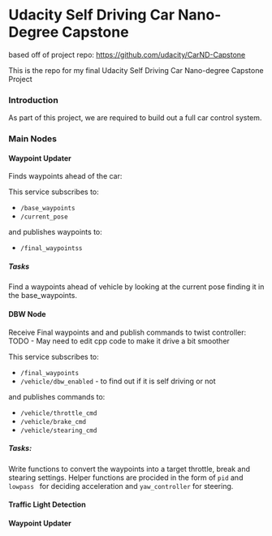 # Udacity Self Driving Car Nano-Degree Capstone

based off of project repo: https://github.com/udacity/CarND-Capstone

This is the repo for my final Udacity Self Driving Car Nano-degree Capstone Project


### Introduction


As part of this project, we are required to build out a full car control system.

### Main Nodes

#### Waypoint Updater

Finds waypoints ahead of the car:

This service subscribes to:
- `/base_waypoints`
- `/current_pose`

and publishes waypoints to:
- `/final_waypointss`

##### Tasks

Find a waypoints ahead of vehicle by looking at the current pose finding it in the base_waypoints.


#### DBW Node

Receive Final waypoints and and publish commands to twist controller:
TODO - May need to edit cpp code to make it drive a bit smoother

This service subscribes to:
- `/final_waypoints`
- `/vehicle/dbw_enabled` - to find out if it is self driving or not

and publishes commands to:
- `/vehicle/throttle_cmd`
- `/vehicle/brake_cmd`
- `/vehicle/stearing_cmd`

##### Tasks:

Write functions to convert the waypoints into a target throttle, break and stearing settings.
Helper functions are procided in the form of `pid` and `lowpass ` for deciding acceleration and `yaw_controller` for steering.

#### Traffic Light Detection
#### Waypoint Updater

